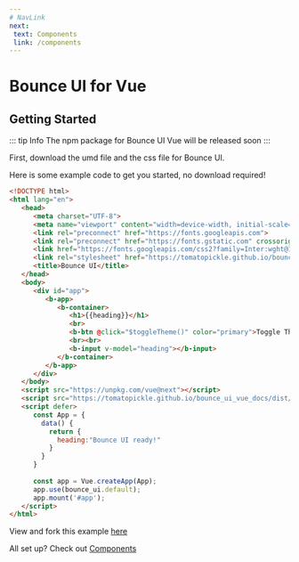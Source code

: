 ```yaml
---
# NavLink
next: 
 text: Components
 link: /components
---
```


# Bounce UI for Vue

## Getting Started

::: tip Info
The npm package for Bounce UI Vue will be released soon
:::

First, download the <a download :href="$withBase('/dist/bounce_ui.umd.js')">umd file</a> and the <a download :href="$withBase('/dist/bounce_ui.css')">css file</a> for Bounce UI.

Here is some example code to get you started, no download required!

```html
<!DOCTYPE html>
<html lang="en">
   <head>
      <meta charset="UTF-8">
      <meta name="viewport" content="width=device-width, initial-scale=1.0">
      <link rel="preconnect" href="https://fonts.googleapis.com">
      <link rel="preconnect" href="https://fonts.gstatic.com" crossorigin>
      <link href="https://fonts.googleapis.com/css2?family=Inter:wght@100;200;300;400;500;600;700;800;900&display=swap" rel="stylesheet">
      <link rel="stylesheet" href="https://tomatopickle.github.io/bounce_ui_vue_docs/dist/bounce_ui.css">
      <title>Bounce UI</title>
   </head>
   <body>
      <div id="app">
         <b-app>
            <b-container>
               <h1>{{heading}}</h1>
               <br>
               <b-btn @click="$toggleTheme()" color="primary">Toggle Theme</b-btn>
               <br><br>
               <b-input v-model="heading"></b-input>
            </b-container>
         </b-app>
      </div>
   </body>
   <script src="https://unpkg.com/vue@next"></script>
   <script src="https://tomatopickle.github.io/bounce_ui_vue_docs/dist/bounce_ui.umd.min.js"></script>
   <script defer>
      const App = {
        data() {
          return {
            heading:"Bounce UI ready!"
          }
        }
      }
      
      const app = Vue.createApp(App);
      app.use(bounce_ui.default);
      app.mount('#app');
   </script>
</html>
```
View and fork this example [here](https://replit.com/@AbaanShanid/Bounce-UI-Demo)

All set up? Check out [Components](/bounce_ui_vue_docs/components/)
